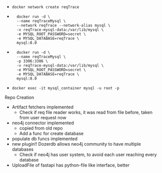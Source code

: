 - `docker network create reqTrace`
- ```       
    docker run -d \
    --name reqTraceMysql \
    --network reqTrace --network-alias mysql \
    -v reqTrace-mysql-data:/var/lib/mysql \
    -e MYSQL_ROOT_PASSWORD=secret \
    -e MYSQL_DATABASE=reqTrace \
    mysql:8.0
    ```
- ```       
    docker run -d \
    --name reqTraceMysql \
    -p 3306:3306 \
    -v reqTrace-mysql-data:/var/lib/mysql \
    -e MYSQL_ROOT_PASSWORD=secret \
    -e MYSQL_DATABASE=reqTrace \
    mysql:8.0
    ```
- `docker exec -it mysql_container mysql -u root -p`

Repo Creation
- Artifact fetchers implemented
  - Check if req file reader works, it was read from file before, taken from user request now
- neo4j connector implemented
  - copied from old repo
  - Add a func for create database
- populate db funcs implemented
- new plugin!! Dozerdb allows neo4j community to have multiple databases
  - Check if neo4j has user system, to avoid each user reaching every database
- UploadFile of fastapi has python-file like interface, better